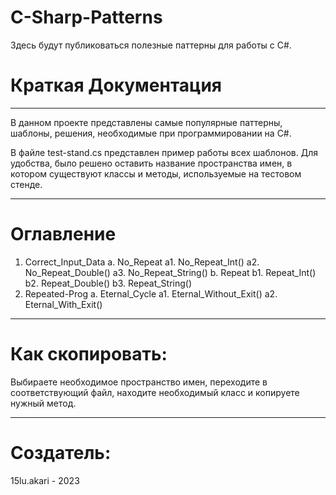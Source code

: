# C-Sharp-Patterns
 Здесь будут публиковаться полезные паттерны для работы с C#.

# Краткая Документация

___________________________________________________________________________
В данном проекте представлены самые популярные паттерны, 
шаблоны, решения, необходимые при программировании на C#.

В файле test-stand.cs представлен пример работы всех
шаблонов. Для удобства, было решено оставить название
пространства имен, в котором существуют классы и методы,
используемые на тестовом стенде.

___________________________________________________________________________
# Оглавление
 1. Correct_Input_Data
    a. No_Repeat
        a1. No_Repeat_Int()
        a2. No_Repeat_Double()
        a3. No_Repeat_String()
    b. Repeat
        b1. Repeat_Int()
        b2. Repeat_Double()
        b3. Repeat_String()
 2. Repeated-Prog
    a. Eternal_Cycle
        a1. Eternal_Without_Exit()
        a2. Eternal_With_Exit()

___________________________________________________________________________
# Как скопировать:
Выбираете необходимое пространство имен, переходите в 
соответствующий файл, находите необходимый класс и 
копируете нужный метод.

___________________________________________________________________________
# Создатель:
15lu.akari   -   2023
